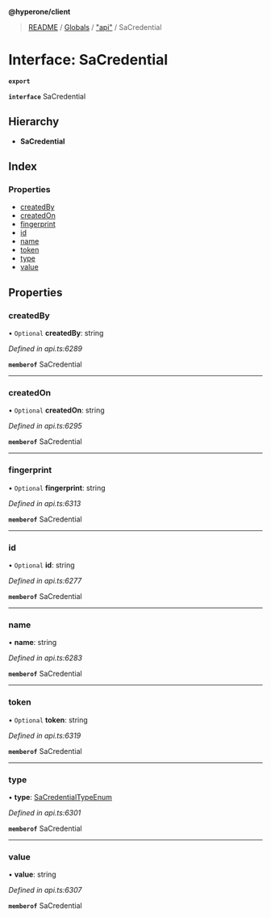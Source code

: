 **@hyperone/client**

> [README](../README.md) / [Globals](../globals.md) / ["api"](../modules/_api_.md) / SaCredential

# Interface: SaCredential

**`export`** 

**`interface`** SaCredential

## Hierarchy

* **SaCredential**

## Index

### Properties

* [createdBy](_api_.sacredential.md#createdby)
* [createdOn](_api_.sacredential.md#createdon)
* [fingerprint](_api_.sacredential.md#fingerprint)
* [id](_api_.sacredential.md#id)
* [name](_api_.sacredential.md#name)
* [token](_api_.sacredential.md#token)
* [type](_api_.sacredential.md#type)
* [value](_api_.sacredential.md#value)

## Properties

### createdBy

• `Optional` **createdBy**: string

*Defined in api.ts:6289*

**`memberof`** SaCredential

___

### createdOn

• `Optional` **createdOn**: string

*Defined in api.ts:6295*

**`memberof`** SaCredential

___

### fingerprint

• `Optional` **fingerprint**: string

*Defined in api.ts:6313*

**`memberof`** SaCredential

___

### id

• `Optional` **id**: string

*Defined in api.ts:6277*

**`memberof`** SaCredential

___

### name

•  **name**: string

*Defined in api.ts:6283*

**`memberof`** SaCredential

___

### token

• `Optional` **token**: string

*Defined in api.ts:6319*

**`memberof`** SaCredential

___

### type

•  **type**: [SaCredentialTypeEnum](../enums/_api_.sacredentialtypeenum.md)

*Defined in api.ts:6301*

**`memberof`** SaCredential

___

### value

•  **value**: string

*Defined in api.ts:6307*

**`memberof`** SaCredential
